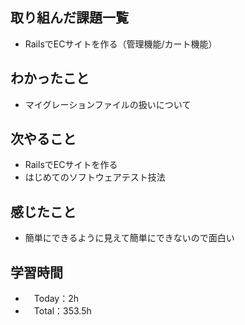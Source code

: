 ## 取り組んだ課題一覧
- RailsでECサイトを作る（管理機能/カート機能）

## わかったこと 
- マイグレーションファイルの扱いについて

## 次やること
- RailsでECサイトを作る
- はじめてのソフトウェアテスト技法

## 感じたこと
- 簡単にできるように見えて簡単にできないので面白い


## 学習時間
- 　Today：2h
- 　Total：353.5h